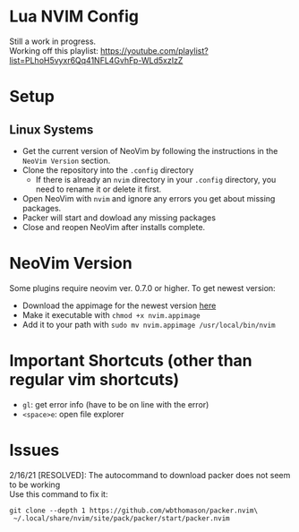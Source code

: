 # Lua NVIM Config
Still a work in progress.   
Working off this playlist: https://youtube.com/playlist?list=PLhoH5vyxr6Qq41NFL4GvhFp-WLd5xzIzZ

# Setup
## Linux Systems
* Get the current version of NeoVim by following the instructions in the `NeoVim Version` section.
* Clone the repository into the `.config` directory
  * If there is already an `nvim` directory in your `.config` directory, you need to rename it or delete it first.
* Open NeoVim with `nvim` and ignore any errors you get about missing packages.
* Packer will start and dowload any missing packages
* Close and reopen NeoVim after installs complete.

# NeoVim Version
Some plugins require neovim ver. 0.7.0 or higher. To get newest version:
* Download the appimage for the newest version [here](https://github.com/neovim/neovim/releases)
* Make it executable with `chmod +x nvim.appimage`
* Add it to your path with `sudo mv nvim.appimage /usr/local/bin/nvim`

# Important Shortcuts (other than regular vim shortcuts)
* `gl`: get error info (have to be on line with the error)
* `<space>e`: open file explorer

# Issues
2/16/21 [RESOLVED]: The autocommand to download packer does not seem to be working  
Use this command to fix it:
```
git clone --depth 1 https://github.com/wbthomason/packer.nvim\
 ~/.local/share/nvim/site/pack/packer/start/packer.nvim
 ```
